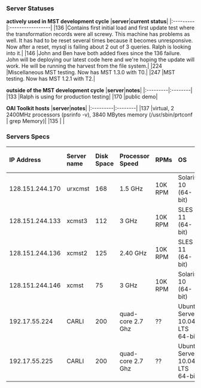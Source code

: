 ### Server Statuses ###
**actively used in MST development cycle**
|**server**|**current status**|
|:---------|:-----------------|
|136       |Contains first initial load and first update test where the transformation records were all screwy.  This machine has problems as well.  It has had to be reset several times because it becomes unresponsive.  Now after a reset, mysql is failing about 2 out of 3 queries.  Ralph is looking into it.|
|146       |John and Ben have both added fixes since the 136 failure.  John will be deploying our latest code here and we're hoping the update will work.  He will be running the harvest from the file system.|
|224       |Miscellaneous MST testing.  Now has MST 1.3.0 with T0.|
|247       |MST testing.  Now has MST 1.2.1 with T2.|

**outside of the MST development cycle**
|**server**|**notes**|
|:---------|:--------|
|133       |Ralph is using for production testing|
|170       |public demo|

**OAI Toolkit hosts**
|**server**|**notes**|
|:---------|:--------|
|137       |virtual, 2 2400MHz processors (psrinfo -v), 3840 MBytes memory (/usr/sbin/prtconf | grep Memory)|
|135       |         |

### Servers Specs ###
|**IP Address**|**Server name**|**Disk Space**|**Processor Speed**|**RPMs**|OS|**Processors**|**CPU Type**|**Physical or Virtual**|**RAM**|
|:-------------|:--------------|:-------------|:------------------|:-------|:-|:-------------|:-----------|:----------------------|:------|
|128.151.244.170|urxcmst        |168           |1.5 GHz            |10K RPM |Solaris 10 (64-bit)|2             |SPARC V9    |Physical               |8192 M |
|128.151.244.133|xcmst3         |112           |3 GHz              |10K RPM |SLES 11 (64-bit)|2             |	Intel Xeon |Virtual                |4592 M |
|128.151.244.136|xcmst2         |125           |2.40 GHz           |10K RPM |SLES 11 (64-bit)|2             |Intel Xeon E7340|Virtual                |4096 M |
|128.151.244.146|xcmst          |75            |3 GHz              |10K RPM |Solaris 10 (64-bit)|2             |Intel Xeon 5160|Virtual                |4948 M |
|192.17.55.224 |CARLI          |200           |quad-core 2.7 Ghz  |??      |Ubuntu Server 10.04.2 LTS 64-bit|2             |??          |Virtual                |3964 M |
|192.17.55.225 |CARLI          |200           |quad-core 2.7 Ghz  |??      |Ubuntu Server 10.04.2 LTS 64-bit|2             |??          |Virtual                |3964 M |
